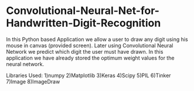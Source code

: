 # Convolutional-Neural-Net-for-Handwritten-Digit-Recognition

In this Python based Application we allow a user to draw any digit using his mouse in canvas (provided screen). Later using Convolutional Neural Network we predict which digit the user must have drawn. In this application we have already stored the optimum weight values for the neural network.

Libraries Used:
1)numpy
2)Matplotlib
3)Keras
4)Scipy
5)PIL
6)Tinker
7)Image
8)ImageDraw
